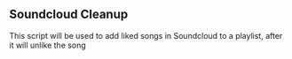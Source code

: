 ## Soundcloud Cleanup
This script will be used to add liked songs in Soundcloud to a playlist, after it will unlike the song
